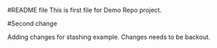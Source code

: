 #README file
This is first file for Demo Repo project.

#Second change

Adding changes for stashing example.
Changes needs to be backout.